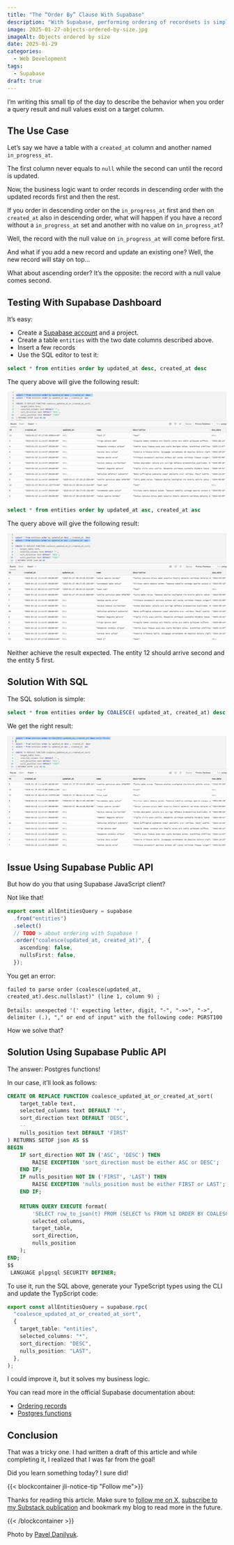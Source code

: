 ```yaml
---
title: "The “Order By” Clause With Supabase"
description: "With Supabase, performing ordering of recordsets is simple and intuitive. But there is a caveat."
image: 2025-01-27-objects-ordered-by-size.jpg
imageAlt: Objects ordered by size
date: 2025-01-29
categories:
  - Web Development
tags:
  - Supabase
draft: true
---
```


I’m writing this small tip of the day to describe the behavior when you order a query result and null values exist on a target column.

## The Use Case

Let’s say we have a table with a `created_at` column and another named `in_progress_at`.

The first column never equals to `null` while the second can until the record is updated.

Now, the business logic want to order records in descending order with the updated records first and then the rest.

If you order in descending order on the `in_progress_at` first and then on `created_at` also in descending order, what will happen if you have a record without a `in_progress_at` set and another with no value on `in_progress_at`?

Well, the record with the null value on `in_progress_at` will come before first.

And what if you add a new record and update an existing one? Well, the new record will stay on top…

What about ascending order? It’s the opposite: the record with a null value comes second.

## Testing With Supabase Dashboard

It’s easy:

- Create a [Supabase account](https://supabase.com/) and a project.
- Create a table `entities` with the two date columns described above.
- Insert a few records
- Use the SQL editor to test it:

```sql
select * from entities order by updated_at desc, created_at desc
```

The query above will give the following result:

![Query ordered descending](query-ordered-descending.jpg)

```sql
select * from entities order by updated_at asc, created_at asc
```

The query above will give the following result:

![Query ordered ascending](query-ordered-ascending.jpg)

Neither achieve the result expected. The entity 12 should arrive second and the entity 5 first.

## Solution With SQL

The SQL solution is simple:

```sql
select * from entities order by COALESCE( updated_at, created_at) desc nulls first;
```

We get the right result:

![Correct query result](correct-query-result.jpg)

## Issue Using Supabase Public API

But how do you that using Supabase JavaScript client?

Not like that!

```ts
export const allEntitiesQuery = supabase
  .from("entities")
  .select()
  // TODO > about ordering with Supabase !
  .order("coalesce(updated_at, created_at)", {
    ascending: false,
    nullsFirst: false,
  });
```

You get an error:

```plaintext
failed to parse order (coalesce(updated_at, created_at).desc.nullslast)" (line 1, column 9) ;

Details: unexpected '(' expecting letter, digit, "-", "->>", "->", delimiter (.), "," or end of input" with the following code: PGRST100
```

How we solve that?

## Solution Using Supabase Public API

The answer: Postgres functions!

In our case, it’ll look as follows:

```sql
CREATE OR REPLACE FUNCTION coalesce_updated_at_or_created_at_sort(
    target_table text,
    selected_columns text DEFAULT '*',
    sort_direction text DEFAULT 'DESC',
    --
    nulls_position text DEFAULT 'FIRST'
) RETURNS SETOF json AS $$
BEGIN
    IF sort_direction NOT IN ('ASC', 'DESC') THEN
        RAISE EXCEPTION 'sort_direction must be either ASC or DESC';
    END IF;
    IF nulls_position NOT IN ('FIRST', 'LAST') THEN
        RAISE EXCEPTION 'nulls_position must be either FIRST or LAST';
    END IF;

    RETURN QUERY EXECUTE format(
        'SELECT row_to_json(t) FROM (SELECT %s FROM %I ORDER BY COALESCE(updated_at, created_at) %s NULLS %s) t',
        selected_columns,
        target_table,
        sort_direction,
        nulls_position
    );
END;
$$
 LANGUAGE plpgsql SECURITY DEFINER;
```

To use it, run the SQL above, generate your TypeScript types using the CLI and update the TypScript code:

```ts
export const allEntitiesQuery = supabase.rpc(
  "coalesce_updated_at_or_created_at_sort",
  {
    target_table: "entities",
    selected_columns: "*",
    sort_direction: "DESC",
    nulls_position: "LAST",
  },
);
```

I could improve it, but it solves my business logic.

You can read more in the official Supabase documentation about:

- [Ordering records](https://supabase.com/docs/reference/javascript/order)
- [Postgres functions](https://supabase.com/docs/guides/database/functions)

## Conclusion

That was a tricky one. I had written a draft of this article and while completing it, I realized that I was far from the goal!

Did you learn something today? I sure did!

{{< blockcontainer jli-notice-tip "Follow me">}}

Thanks for reading this article. Make sure to [follow me on X](https://x.com/LitzlerJeremie), [subscribe to my Substack publication](https://iamjeremie.substack.com/) and bookmark my blog to read more in the future.

{{< /blockcontainer >}}

Photo by [Pavel Danilyuk](https://www.pexels.com/photo/fashion-creative-girl-pattern-6461495/).
